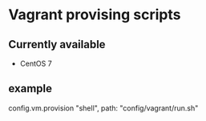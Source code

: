 Vagrant provising scripts
=========================

Currently available
-------------------
- CentOS 7

example
-------
config.vm.provision "shell", path: "config/vagrant/run.sh"
